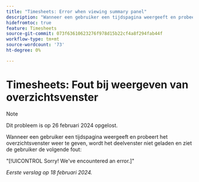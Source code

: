 ```yaml
---
title: "Timesheets: Error when viewing summary panel"
description: "Wanneer een gebruiker een tijdspagina weergeeft en probeert het overzichtsvenster weer te geven, wordt het deelvenster niet geladen en ziet de gebruiker een fout."
hidefromtoc: true
feature: Timesheets
source-git-commit: 073f63610623276f978d15b22cf4a8f294fab44f
workflow-type: tm+mt
source-wordcount: '73'
ht-degree: 0%

---
```



# Timesheets: Fout bij weergeven van overzichtsvenster

>[!NOTE]
>
>Dit probleem is op 26 februari 2024 opgelost.

Wanneer een gebruiker een tijdspagina weergeeft en probeert het overzichtsvenster weer te geven, wordt het deelvenster niet geladen en ziet de gebruiker de volgende fout:

&quot;[!UICONTROL Sorry! We've encountered an error.]&quot;

_Eerste verslag op 18 februari 2024._
